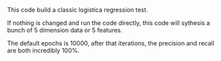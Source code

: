 This code build a classic logistica regression test.

If nothing is changed and run the code directly, this code will sythesis a bunch of 5 dimension data or 5 features.

The default epochs is 10000, after that iterations, the precision and recall are both incredibly 100%. 
